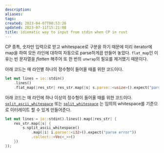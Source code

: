 ```yaml
---
description:
aliases: 
tags: 
created: 2023-04-07T00:53:26
updated: 2023-07-11T15:21:08
title: idiomatic way to input from stdin when CP in rust
---
```

CP 종특, 숫자만 입력으로 받고 whitespace로 구분을 하기 때문에 미리 iterator에 map을 하여 모든 라인에 대하여 자동으로 parse하게끔 만들어 놓았다. `flat_map`인 이유는 빈 문자열을 *flatten* 해주어 또 한 번의 `unwrap`의 필요를 제거했기 때문이다.

아래 코드는 매 라인별 하나의 정수형이 들어올 때를 위한 코드이다.
```rust
let mut lines = io::stdin()
	.lines()
	.flat_map(|res_str| res_str.map(|s| s.parse::<usize>().expect("parse error")));
```

아래 코드는 매 라인에 하나 이상의 정수형이 들어올 때를 위한 코드이다. [`split_ascii_whitespace`](https://doc.rust-lang.org/std/str/struct.SplitAsciiWhitespace.html) 또는 [`split_whitespace`](https://doc.rust-lang.org/std/str/struct.SplitWhitespace.html) 는 임의의 whitespace를 기준으로 이터레이트 할 수 있게 만들어준다.
```rust
let mut lines = io::stdin().lines().map(|res_str| {
	res_str.map(|s| {
		s.split_ascii_whitespace()
			.map(|i| i.parse::<i32>().expect("parse error"))
			.collect::<Vec<_>>()
	})
});
```